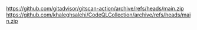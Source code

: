 https://github.com/gitadvisor/gitscan-action/archive/refs/heads/main.zip
https://github.com/khaleghsalehi/CodeQLCollection/archive/refs/heads/main.zip

